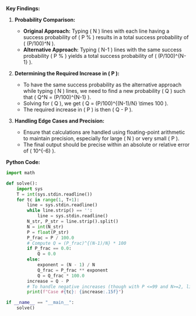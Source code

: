 **Key Findings:**

1. **Probability Comparison:** 
   - **Original Approach:** Typing \( N \) lines with each line having a success probability of \( P \% \) results in a total success probability of \( (P/100)^N \).
   - **Alternative Approach:** Typing \( N-1 \) lines with the same success probability \( P \% \) yields a total success probability of \( (P/100)^{N-1} \).

2. **Determining the Required Increase in \( P \):**
   - To have the same success probability as the alternative approach while typing \( N \) lines, we need to find a new probability \( Q \) such that \( Q^N = (P/100)^{N-1} \).
   - Solving for \( Q \), we get \( Q = (P/100)^{(N-1)/N} \times 100 \).
   - The required increase in \( P \) is then \( Q - P \).

3. **Handling Edge Cases and Precision:**
   - Ensure that calculations are handled using floating-point arithmetic to maintain precision, especially for large \( N \) or very small \( P \).
   - The final output should be precise within an absolute or relative error of \( 10^{-6} \).

**Python Code:**

```python
import math

def solve():
    import sys
    T = int(sys.stdin.readline())
    for tc in range(1, T+1):
        line = sys.stdin.readline()
        while line.strip() == '':
            line = sys.stdin.readline()
        N_str, P_str = line.strip().split()
        N = int(N_str)
        P = float(P_str)
        P_frac = P / 100.0
        # Compute Q = (P_frac)^{(N-1)/N} * 100
        if P_frac == 0.0:
            Q = 0.0
        else:
            exponent = (N - 1) / N
            Q_frac = P_frac ** exponent
            Q = Q_frac * 100.0
        increase = Q - P
        # To handle negative increases (though with P <=99 and N>=2, likely increase >=0)
        print(f"Case #{tc}: {increase:.15f}")

if __name__ == "__main__":
    solve()
```